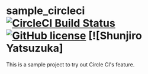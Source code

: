 # sample_circleci [![CircleCI Build Status](https://circleci.com/gh/syatsuzuka/sample_circleci/circleci-docs.svg?style=shield)](https://circleci.com/gh/syatsuzuka/sample_circleci/) [![GitHub license](https://img.shields.io/badge/license-Apache--2.0-green.svg)](https://raw.githubusercontent.com/syatsuzuka/sample_circleci/master/LICENSE) [![Shunjiro Yatsuzuka]

This is a sample project to try out Circle CI's feature.
